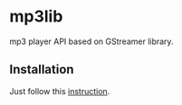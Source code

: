 # mp3lib
mp3 player API based on GStreamer library.

## Installation
Just follow this [instruction](https://gstreamer.freedesktop.org/documentation/installing/on-linux.html).